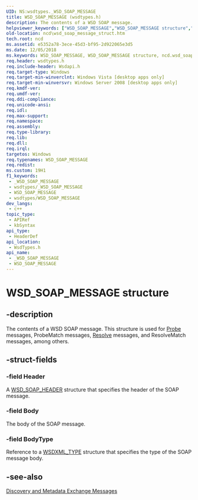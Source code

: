 ```yaml
---
UID: NS:wsdtypes._WSD_SOAP_MESSAGE
title: WSD_SOAP_MESSAGE (wsdtypes.h)
description: The contents of a WSD SOAP message.
helpviewer_keywords: ["WSD_SOAP_MESSAGE","WSD_SOAP_MESSAGE structure","ncd.wsd_soap_message_struct","wsdtypes/WSD_SOAP_MESSAGE"]
old-location: ncd\wsd_soap_message_struct.htm
tech.root: ncd
ms.assetid: e5352a78-3ece-45d3-bf95-2d922065e3d5
ms.date: 12/05/2018
ms.keywords: WSD_SOAP_MESSAGE, WSD_SOAP_MESSAGE structure, ncd.wsd_soap_message_struct, wsdtypes/WSD_SOAP_MESSAGE
req.header: wsdtypes.h
req.include-header: Wsdapi.h
req.target-type: Windows
req.target-min-winverclnt: Windows Vista [desktop apps only]
req.target-min-winversvr: Windows Server 2008 [desktop apps only]
req.kmdf-ver: 
req.umdf-ver: 
req.ddi-compliance: 
req.unicode-ansi: 
req.idl: 
req.max-support: 
req.namespace: 
req.assembly: 
req.type-library: 
req.lib: 
req.dll: 
req.irql: 
targetos: Windows
req.typenames: WSD_SOAP_MESSAGE
req.redist: 
ms.custom: 19H1
f1_keywords:
 - _WSD_SOAP_MESSAGE
 - wsdtypes/_WSD_SOAP_MESSAGE
 - WSD_SOAP_MESSAGE
 - wsdtypes/WSD_SOAP_MESSAGE
dev_langs:
 - c++
topic_type:
 - APIRef
 - kbSyntax
api_type:
 - HeaderDef
api_location:
 - WsdTypes.h
api_name:
 - _WSD_SOAP_MESSAGE
 - WSD_SOAP_MESSAGE
---
```


# WSD_SOAP_MESSAGE structure


## -description

The contents of a WSD SOAP message. This structure is used for <a href="/windows/desktop/WsdApi/probe-message">Probe</a> messages, ProbeMatch messages, <a href="/windows/desktop/WsdApi/resolve-message">Resolve</a>  messages, and ResolveMatch messages, among others.

## -struct-fields

### -field Header

A <a href="/windows/desktop/api/wsdtypes/ns-wsdtypes-wsd_soap_header">WSD_SOAP_HEADER</a> structure that specifies the header of the SOAP message.

### -field Body

The body of the SOAP message.

### -field BodyType

Reference to a <a href="/windows/desktop/api/wsdxmldom/ns-wsdxmldom-wsdxml_type">WSDXML_TYPE</a> structure that specifies the type of the SOAP message body.

## -see-also

<a href="/windows/desktop/WsdApi/discovery-and-metadata-exchange-message-patterns">Discovery and Metadata Exchange Messages</a>

